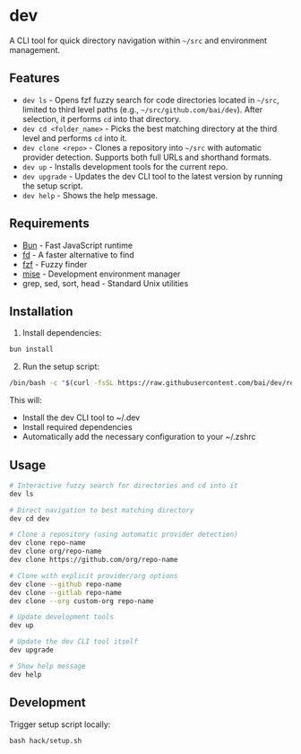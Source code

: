 # dev

A CLI tool for quick directory navigation within `~/src` and environment management.

## Features

- `dev ls` - Opens fzf fuzzy search for code directories located in `~/src`, limited to third level paths (e.g., `~/src/github.com/bai/dev`). After selection, it performs `cd` into that directory.
- `dev cd <folder_name>` - Picks the best matching directory at the third level and performs `cd` into it.
- `dev clone <repo>` - Clones a repository into `~/src` with automatic provider detection. Supports both full URLs and shorthand formats.
- `dev up` - Installs development tools for the current repo.
- `dev upgrade` - Updates the dev CLI tool to the latest version by running the setup script.
- `dev help` - Shows the help message.

## Requirements

- [Bun](https://bun.sh) - Fast JavaScript runtime
- [fd](https://github.com/sharkdp/fd) - A faster alternative to find
- [fzf](https://github.com/junegunn/fzf) - Fuzzy finder
- [mise](https://mise.jdx.dev/) - Development environment manager
- grep, sed, sort, head - Standard Unix utilities

## Installation

1. Install dependencies:

```bash
bun install
```

2. Run the setup script:

```bash
/bin/bash -c "$(curl -fsSL https://raw.githubusercontent.com/bai/dev/refs/heads/main/hack/setup.sh)"
```

This will:
- Install the dev CLI tool to ~/.dev
- Install required dependencies
- Automatically add the necessary configuration to your ~/.zshrc

## Usage

```bash
# Interactive fuzzy search for directories and cd into it
dev ls

# Direct navigation to best matching directory
dev cd dev

# Clone a repository (using automatic provider detection)
dev clone repo-name
dev clone org/repo-name
dev clone https://github.com/org/repo-name

# Clone with explicit provider/org options
dev clone --github repo-name
dev clone --gitlab repo-name
dev clone --org custom-org repo-name

# Update development tools
dev up

# Update the dev CLI tool itself
dev upgrade

# Show help message
dev help
```

## Development

Trigger setup script locally:

```
bash hack/setup.sh
```

